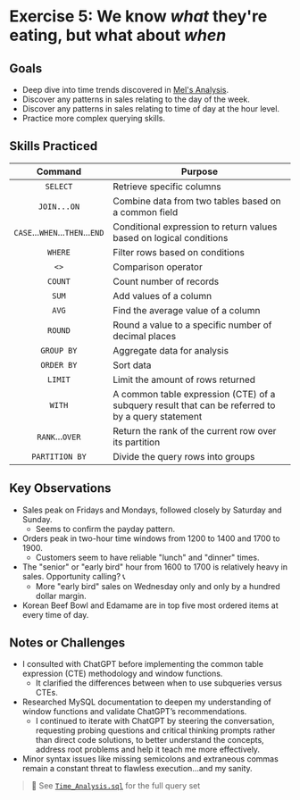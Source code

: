 # Exercise 5: We know *what* they're eating, but what about ***when***

## Goals
- Deep dive into time trends discovered in [Mel's Analysis](../code/Mels_Analysis.sql).
- Discover any patterns in sales relating to the day of the week.
- Discover any patterns in sales relating to time of day at the hour level.
- Practice more complex querying skills.

## Skills Practiced
|  Command     | Purpose                                |
|:-----------:|----------------------------------------|
| `SELECT`    | Retrieve specific columns      |
| `JOIN...ON`      | Combine data from two tables based on a common field        |
|`CASE`...`WHEN`...`THEN`...`END`|Conditional expression to return values based on logical conditions|
| `WHERE`     | Filter rows based on conditions |
|`<>`| Comparison operator|
|`COUNT`| Count number of records |
|`SUM`| Add values of a column |
|`AVG`| Find the average value of a column|
|`ROUND`|Round a value to a specific number of decimal places|
| `GROUP BY`  | Aggregate data for analysis    |
| `ORDER BY`  | Sort data            |
|`LIMIT`| Limit the amount of rows returned|
|`WITH`|A common table expression (CTE) of a subquery result that can be referred to by a query statement|
|`RANK`...`OVER`| Return the rank of the current row over its partition|
|`PARTITION BY`| Divide the query rows into groups|

## Key Observations
- Sales peak on Fridays and Mondays, followed closely by Saturday and Sunday.
  - Seems to confirm the payday pattern.
- Orders peak in two-hour time windows from 1200 to 1400 and 1700 to 1900.
  - Customers seem to have reliable "lunch" and "dinner" times.
- The "senior" or "early bird" hour from 1600 to 1700 is relatively heavy in sales. Opportunity calling? 📞
  -  More "early bird" sales on Wednesday only and only by a hundred dollar margin.
- Korean Beef Bowl and Edamame are in top five most ordered items at every time of day.

## Notes or Challenges
- I consulted with ChatGPT before implementing the common table expression (CTE) methodology and window functions.
  - It clarified the differences between when to use subqueries versus CTEs.
- Researched MySQL documentation to deepen my understanding of window functions and validate ChatGPT’s recommendations.
  - I continued to iterate with ChatGPT by steering the conversation, requesting probing questions and critical thinking prompts rather than direct code solutions, to better understand the concepts, address root problems and help it teach me more effectively.
- Minor syntax issues like missing semicolons and extraneous commas remain a constant threat to flawless execution...and my sanity.   

> 📝 See [`Time_Analysis.sql`](../code/Time_Analysis.sql) for the full query set
